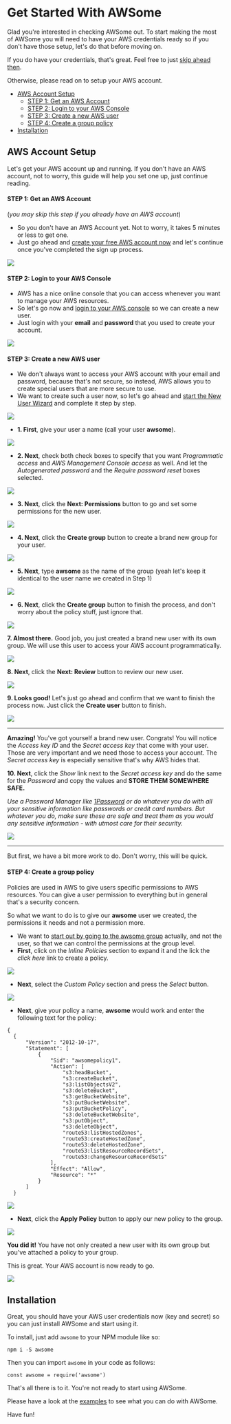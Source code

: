 # Get Started With AWSome

Glad you're interested in checking AWSome out. To start making the most of AWSome you will need to have your AWS credentials ready so if you don't have those setup, let's do that before moving on.

If you do have your credentials, that's great. Feel free to just [skip ahead then](#installation).

Otherwise, please read on to setup your AWS account.

* [AWS Account Setup](#aws-account-setup)
  * [STEP 1: Get an AWS Account](#step-1-get-an-aws-account)
  * [STEP 2: Login to your AWS Console](#step-2-login-to-your-aws-console)
  * [STEP 3: Create a new AWS user](#step-3-create-a-new-aws-user)
  * [STEP 4: Create a group policy](#step-4-create-a-group-policy)
* [Installation](#installation)

## AWS Account Setup

Let's get your AWS account up and running. If you don't have an AWS account, not to worry, this guide will help you set one up, just continue reading.

#### STEP 1: Get an AWS Account
(*you may skip this step if you already have an AWS account*)

* So you don't have an AWS Account yet. Not to worry, it takes 5 minutes or less to get one.
* Just go ahead and [create your free AWS account now](https://portal.aws.amazon.com/billing/signup?nc2=h_ct&redirect_url=https%3A%2F%2Faws.amazon.com%2Fregistration-confirmation#/start) and let's continue once you've completed the sign up process.

[![](images/step-1.png)]()

#### STEP 2: Login to your AWS Console

* AWS has a nice online console that you can access whenever you want to manage your AWS resources.
* So let's go now and [login to your AWS console](https://console.aws.amazon.com/) so we can create a new user.
* Just login with your **email** and **password** that you used to create your account.

[![](images/step-2.png)]()

#### STEP 3: Create a new AWS user

* We don't always want to access your AWS account with your email and password, because that's not secure, so instead, AWS allows you to create special users that are more secure to use.
* We want to create such a user now, so let's go ahead and [start the New User Wizard](https://console.aws.amazon.com/iam/home?region=us-east-1#/users$new?step=details) and complete it step by step.

[![](images/step-3-start.png)]()

* **1. First**, give your user a name (call your user **awsome**).

[![](images/step-3-1.png)]()

* **2. Next**, check both check boxes to specify that you want *Programmatic access* and *AWS Management Console access* as well. And let the *Autogenerated password* and the *Require password reset* boxes selected.

[![](images/step-3-2.png)]()

* **3. Next**, click the **Next: Permissions** button to go and set some permissions for the new user.

[![](images/step-3-3.png)]()

* **4. Next**, click the **Create group** button to create a brand new group for your user.

[![](images/step-3-4.png)]()

* **5. Next**, type **awsome** as the name of the group (yeah let's keep it identical to the user name we created in Step 1)

[![](images/step-3-5.png)]()

* **6. Next**, click the **Create group** button to finish the process, and don't worry about the policy stuff, just ignore that.

[![](images/step-3-6.png)]()

**7. Almost there.** Good job, you just created a brand new user with its own group. We will use this user to access your AWS account programmatically.

[![](images/step-3-7.png)]()

**8. Next**, click the **Next: Review** button to review our new user.

[![](images/step-3-8.png)]()

**9. Looks good!** Let's just go ahead and confirm that we want to finish the process now. Just click the **Create user** button to finish.

[![](images/step-3-9.png)]()

---
**Amazing!** You've got yourself a brand new user. Congrats! You will notice the *Access key ID* and the *Secret access key* that come with your user. Those are very important and we need those to access your account. The *Secret access key* is especially sensitive that's why AWS hides that.

**10. Next**, click the *Show* link next to the *Secret access key* and do the same for the *Password* and copy the values and **STORE THEM SOMEWHERE SAFE.**

*Use a Password Manager like [1Password](https://1password.com/) or do whatever you do with all your sensitive information like passwords or credit card numbers. But whatever you do, make sure these are safe and treat them as you would any sensitive information - with utmost care for their security.*

[![](images/step-3-10.png)]()

----

But first, we have a bit more work to do. Don't worry, this will be quick.

#### STEP 4: Create a group policy

Policies are used in AWS to give users specific permissions to AWS resources. You can give a user permission to everything but in general that's a security concern.

So what we want to do is to give our **awsome** user we created, the permissions it needs and not a permission more.

* We want to [start out by going to the awsome group](https://console.aws.amazon.com/iam/home?region=us-east-1#/groups/awsome) actually, and not the user, so that we can control the permissions at the group level.
* **First**, click on the *Inline Policies* section to expand it and the lick the *click here* link to create a policy.

[![](images/step-4-start.png)]()

* **Next**, select the *Custom Policy* section and press the *Select* button.

[![](images/step-4-1.png)]()

* **Next**, give your policy a name, **awsome** would work and enter the following text for the policy:

```
{
  {
      "Version": "2012-10-17",
      "Statement": [
          {
              "Sid": "awsomepolicy1",
              "Action": [
                  "s3:headBucket",
                  "s3:createBucket",
                  "s3:listObjectsV2",
                  "s3:deleteBucket",
                  "s3:getBucketWebsite",
                  "s3:putBucketWebsite",
                  "s3:putBucketPolicy",
                  "s3:deleteBucketWebsite",
                  "s3:putObject",
                  "s3:deleteObject",
                  "route53:listHostedZones",
                  "route53:createHostedZone",
                  "route53:deleteHostedZone",
                  "route53:listResourceRecordSets",
                  "route53:changeResourceRecordSets"
              ],
              "Effect": "Allow",
              "Resource": "*"
          }
      ]
  }
```

[![](images/step-4-2.png)]()

* **Next**, click the **Apply Policy** button to apply our new policy to the group.

[![](images/step-4-3.png)]()

**You did it!** You have not only created a new user with its own group but you've attached a policy to your group.

This is great. Your AWS account is now ready to go.

[![](images/step-4-done.png)]()

## Installation

Great, you should have your AWS user credentials now (key and secret) so you can just install AWSome and start using it.

To install, just add ```awsome``` to your NPM module like so:

```
npm i -S awsome
```

Then you can import ```awsome``` in your code as follows:

```
const awsome = require('awsome')
```

That's all there is to it. You're not ready to start using AWSome.

Please have a look at the [examples](https://github.com/fluidtrends/awsome/tree/master/examples) to see what you can do with AWSome.

Have fun!
